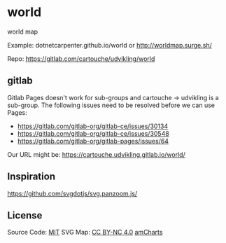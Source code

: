 # world
world map

Example: dotnetcarpenter.github.io/world or http://worldmap.surge.sh/

Repo: https://gitlab.com/cartouche/udvikling/world

## gitlab

Gitlab Pages doesn't work for sub-groups and cartouche -> udvikling is a sub-group.
The following issues need to be resolved before we can use Pages:

+ https://gitlab.com/gitlab-org/gitlab-ce/issues/30134
+ https://gitlab.com/gitlab-org/gitlab-ce/issues/30548
+ https://gitlab.com/gitlab-org/gitlab-pages/issues/64

Our URL might be: https://cartouche.udvikling.gitlab.io/world/

## Inspiration

https://github.com/svgdotjs/svg.panzoom.js/


## License

Source Code: [MIT](LICENSE)
SVG Map: [CC BY-NC 4.0](https://creativecommons.org/licenses/by-nc/4.0/legalcode) [amCharts](https://www.amcharts.com/svg-maps/)

